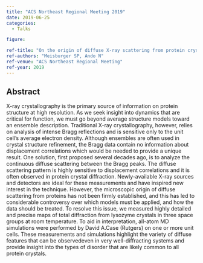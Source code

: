 ```yaml
---
title: "ACS Northeast Regional Meeting 2019"
date: 2019-06-25
categories:
  - Talks

figure:

ref-title: "On the origin of diffuse X-ray scattering from protein crystals"
ref-authors: "Meisburger SP, Ando N"
ref-venue: "ACS Northeast Regional Meeting"
ref-year: 2019
---
```


## Abstract

X-ray crystallography is the primary source of information on protein structure at high resolution. As we seek insight into dynamics that are critical for function, we must go beyond average structure models toward an ensemble description. Traditional X-ray crystallography, however, relies on analysis of intense Bragg reflections and is sensitive only to the unit cell’s average electron density. Although ensembles are often used in crystal structure refinement, the Bragg data contain no information about displacement correlations which would be needed to provide a unique result. One solution, first proposed several decades ago, is to analyze the continuous diffuse scattering between the Bragg peaks. The diffuse scattering pattern is highly sensitive to displacement correlations and it is often observed in protein crystal diffraction. Newly-available X-ray sources and detectors are ideal for these measurements and have inspired new interest in the technique. However, the microscopic origin of diffuse scattering from proteins has not been firmly established, and this has led to considerable controversy over which models must be applied, and how the data should be treated. To resolve this issue, we measured highly detailed and precise maps of total diffraction from lysozyme crystals in three space groups at room temperature. To aid in interpretation, all-atom MD simulations were performed by David A.Case (Rutgers) on one or more unit cells. These measurements and simulations highlight the variety of diffuse features that can be observedeven in very well-diffracting systems and provide insight into the types of disorder that are likely common to all protein crystals.
